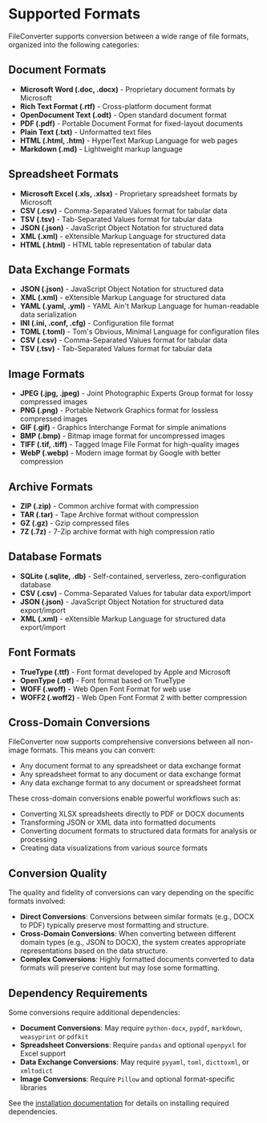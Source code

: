 # Supported Formats

FileConverter supports conversion between a wide range of file formats, organized into the following categories:

## Document Formats

- **Microsoft Word (.doc, .docx)** - Proprietary document formats by Microsoft
- **Rich Text Format (.rtf)** - Cross-platform document format
- **OpenDocument Text (.odt)** - Open standard document format
- **PDF (.pdf)** - Portable Document Format for fixed-layout documents
- **Plain Text (.txt)** - Unformatted text files
- **HTML (.html, .htm)** - HyperText Markup Language for web pages
- **Markdown (.md)** - Lightweight markup language

## Spreadsheet Formats

- **Microsoft Excel (.xls, .xlsx)** - Proprietary spreadsheet formats by Microsoft
- **CSV (.csv)** - Comma-Separated Values format for tabular data
- **TSV (.tsv)** - Tab-Separated Values format for tabular data
- **JSON (.json)** - JavaScript Object Notation for structured data
- **XML (.xml)** - eXtensible Markup Language for structured data
- **HTML (.html)** - HTML table representation of tabular data

## Data Exchange Formats

- **JSON (.json)** - JavaScript Object Notation for structured data
- **XML (.xml)** - eXtensible Markup Language for structured data
- **YAML (.yaml, .yml)** - YAML Ain't Markup Language for human-readable data serialization
- **INI (.ini, .conf, .cfg)** - Configuration file format
- **TOML (.toml)** - Tom's Obvious, Minimal Language for configuration files
- **CSV (.csv)** - Comma-Separated Values format for tabular data
- **TSV (.tsv)** - Tab-Separated Values format for tabular data

## Image Formats

- **JPEG (.jpg, .jpeg)** - Joint Photographic Experts Group format for lossy compressed images
- **PNG (.png)** - Portable Network Graphics format for lossless compressed images
- **GIF (.gif)** - Graphics Interchange Format for simple animations
- **BMP (.bmp)** - Bitmap image format for uncompressed images
- **TIFF (.tif, .tiff)** - Tagged Image File Format for high-quality images
- **WebP (.webp)** - Modern image format by Google with better compression

## Archive Formats

- **ZIP (.zip)** - Common archive format with compression
- **TAR (.tar)** - Tape Archive format without compression
- **GZ (.gz)** - Gzip compressed files
- **7Z (.7z)** - 7-Zip archive format with high compression ratio

## Database Formats

- **SQLite (.sqlite, .db)** - Self-contained, serverless, zero-configuration database
- **CSV (.csv)** - Comma-Separated Values for tabular data export/import
- **JSON (.json)** - JavaScript Object Notation for structured data export/import
- **XML (.xml)** - eXtensible Markup Language for structured data export/import

## Font Formats

- **TrueType (.ttf)** - Font format developed by Apple and Microsoft
- **OpenType (.otf)** - Font format based on TrueType
- **WOFF (.woff)** - Web Open Font Format for web use
- **WOFF2 (.woff2)** - Web Open Font Format 2 with better compression

## Cross-Domain Conversions

FileConverter now supports comprehensive conversions between all non-image formats. This means you can convert:

- Any document format to any spreadsheet or data exchange format
- Any spreadsheet format to any document or data exchange format  
- Any data exchange format to any document or spreadsheet format

These cross-domain conversions enable powerful workflows such as:

- Converting XLSX spreadsheets directly to PDF or DOCX documents
- Transforming JSON or XML data into formatted documents
- Converting document formats to structured data formats for analysis or processing
- Creating data visualizations from various source formats

## Conversion Quality

The quality and fidelity of conversions can vary depending on the specific formats involved:

- **Direct Conversions**: Conversions between similar formats (e.g., DOCX to PDF) typically preserve most formatting and structure.
- **Cross-Domain Conversions**: When converting between different domain types (e.g., JSON to DOCX), the system creates appropriate representations based on the data structure.
- **Complex Conversions**: Highly formatted documents converted to data formats will preserve content but may lose some formatting.

## Dependency Requirements

Some conversions require additional dependencies:

- **Document Conversions**: May require `python-docx`, `pypdf`, `markdown`, `weasyprint` or `pdfkit`
- **Spreadsheet Conversions**: Require `pandas` and optional `openpyxl` for Excel support
- **Data Exchange Conversions**: May require `pyyaml`, `toml`, `dicttoxml`, or `xmltodict`
- **Image Conversions**: Require `Pillow` and optional format-specific libraries

See the [installation documentation](installation.md) for details on installing required dependencies.